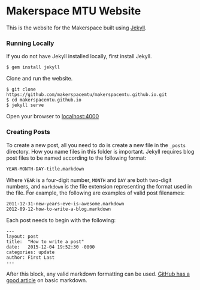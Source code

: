 # Makerspace MTU Website

This is the website for the Makerspace built using [Jekyll](http://jekyllrb.com/).

### Running Locally

If you do not have Jekyll installed locally, first install Jekyll.
```
$ gem install jekyll
```

Clone and run the website.
```
$ git clone https://github.com/makerspacemtu/makerspacemtu.github.io.git
$ cd makerspacemtu.github.io
$ jekyll serve
```

Open your browser to [localhost:4000](http://localhost:4000/)

### Creating Posts
To create a new post, all you need to do is create a new file in the `_posts`
directory. How you name files in this folder is important. Jekyll requires
blog post files to be named according to the following format:

```
YEAR-MONTH-DAY-title.markdown
```

Where `YEAR` is a four-digit number, `MONTH` and `DAY` are both two-digit
numbers, and `markdown` is the file extension representing the format used in
the file. For example, the following are examples of valid post filenames:

```
2011-12-31-new-years-eve-is-awesome.markdown
2012-09-12-how-to-write-a-blog.markdown
```

Each post needs to begin with the following:

```
---
layout: post
title:  "How to write a post"
date:   2015-12-04 19:52:30 -0800
categories: update
author: First Last
---
```

After this block, any valid markdown formatting can be used. [GitHub has
a good article](https://help.github.com/articles/markdown-basics/) on basic
markdown.
